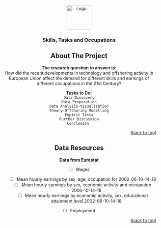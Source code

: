 <!-- Improved compatibility of back to top link: See: https://github.com/othneildrew/Best-README-Template/pull/73 -->
<a name="readme-top"></a>
<!--
*** Thanks for checking out the Best-README-Template. If you have a suggestion
*** that would make this better, please fork the repo and create a pull request
*** or simply open an issue with the tag "enhancement".
*** Don't forget to give the project a star!
*** Thanks again! Now go create something AMAZING! :D
-->



<!-- PROJECT SHIELDS -->
<!--
*** I'm using markdown "reference style" links for readability.
*** Reference links are enclosed in brackets [ ] instead of parentheses ( ).
*** See the bottom of this document for the declaration of the reference variables
*** for contributors-url, forks-url, etc. This is an optional, concise syntax you may use.
*** https://www.markdownguide.org/basic-syntax/#reference-style-links
-->
<!--[![Contributors][contributors-shield]][contributors-url]-->
<!--[![Forks][forks-shield]][forks-url]-->
<!--[![Stargazers][stars-shield]][stars-url]-->
<!--[![Issues][issues-shield]][issues-url]-->
<!--[![MIT License][license-shield]][license-url]-->
<!--[![LinkedIn][linkedin-shield]][linkedin-url]-->



<!-- PROJECT LOGO -->
<br />
<div align="center">
  <a href="https://github.com/github_username/repo_name">
    <img src="https://github.com/mehmetcandfx/Technology_Trade_Employment/tree/main/Images/Uva_logo.png" alt="Logo" width="80" height="80">
  </a>

<h3 align="center">Skills, Tasks and Occupations</h3>

<!-- ABOUT THE PROJECT -->
## About The Project
<b>The research question to answer is:</b><br>
How did the recent developments in technology and offshoring activity in European Union affect the demand for different skills and earnings of different occupations in the 21st Century?

<b>Tasks to Do:</b><br>
`Data Discovery`<br>
`Data Preparation`<br>
`Data Analysis-Visualization`<br>
`Theory-Offshoring Modelling`<br>
`Empiric Tests`<br>
`Further Discussion`<br>
`Conclusion ` 

<p align="right">(<a href="#readme-top">back to top</a>)</p>

## Data Resources
<b>Data from Eurostat</b><br>

- [ ] Wages
    - [ ] Mean hourly earnings by sex, age, occupation for 2002-06-10-14-18
    - [ ] Mean hourly earnings by sex, economic activity and occupation 2006-10-14-18
    - [ ] Mean hourly earnings by economic activity, sex, educational attainment level 2002-06-10-14-18
- [ ] Employment


<p align="right">(<a href="#readme-top">back to top</a>)</p>
